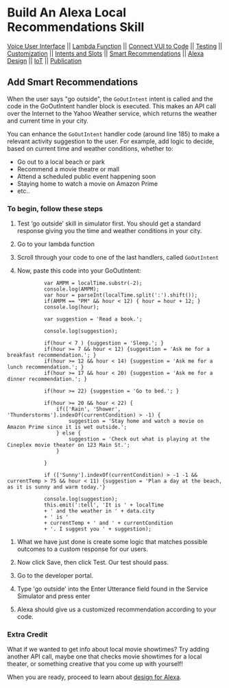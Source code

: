 # Build An Alexa Local Recommendations Skill
[Voice User Interface](/step-by-step/1-voice-user-interface.md) || [Lambda Function](/step-by-step/2-lambda-function.md) || [Connect VUI to Code](/step-by-step/3-connect-vui-to-code.md) || [Testing](/step-by-step/4-testing.md) || [Customization](/step-by-step/5-customization.md) || [Intents and Slots](/step-by-step/6-intents-slots.md) || [Smart Recommendations](/step-by-step/7-smart-recommendations.md) || [Alexa Design](/step-by-step/8-alexa-design.md) || [IoT](https://github.com/voicehacks/alexa-iot/blob/master/README.md) || [Publication](/step-by-step/10-publication.md)



<!--<a href="../step-by-step/1-voice-user-interface.md"><img src="https://m.media-amazon.com/images/G/01/mobile-apps/dex/alexa/alexa-skills-kit/tutorials/navigation/1-locked._TTH_.png" /></a><a href="../step-by-step/2-lambda-function.md"><img src="https://m.media-amazon.com/images/G/01/mobile-apps/dex/alexa/alexa-skills-kit/tutorials/navigation/2-locked._TTH_.png" /></a><a href="../step-by-step/3-connect-vui-to-code.md"><img src="https://m.media-amazon.com/images/G/01/mobile-apps/dex/alexa/alexa-skills-kit/tutorials/navigation/3-locked._TTH_.png" /></a><a href="../step-by-step/4-testing.md"><img src="https://m.media-amazon.com/images/G/01/mobile-apps/dex/alexa/alexa-skills-kit/tutorials/navigation/4-locked._TTH_.png" /></a><a href="../step-by-step/5-customization.md"><img src="https://m.media-amazon.com/images/G/01/mobile-apps/dex/alexa/alexa-skills-kit/tutorials/navigation/5-locked._TTH_.png" /></a><a href="../step-by-step/10-publication.md"><img src="https://m.media-amazon.com/images/G/01/mobile-apps/dex/alexa/alexa-skills-kit/tutorials/navigation/6-on._TTH_.png" /></a>-->

## Add Smart Recommendations

When the user says "go outside", the ```GoOutIntent``` intent is called and the code in the GoOutIntent handler block is executed.
This makes an API call over the Internet to the Yahoo Weather service, which returns the weather and current time in your city.

You can enhance the ```GoOutIntent``` handler code (around line 185) to make a relevant activity suggestion to the user.
For example, add logic to decide, based on current time and weather conditions, whether to:

 * Go out to a local beach or park
 * Recommend a movie theatre or mall
 * Attend a scheduled public event happening soon
 * Staying home to watch a movie on Amazon Prime
 * etc..

### To begin, follow these steps

1. Test ‘go outside’ skill in simulator first. You should get a standard response giving you the time and weather conditions in your city.

1. Go to your lambda function

1. Scroll through your code to one of the last handlers, called ```GoOutIntent```

1. Now, paste this code into your GoOutIntent:

```
            var AMPM = localTime.substr(-2);
            console.log(AMPM);
            var hour = parseInt(localTime.split(':').shift());
            if(AMPM == "PM" && hour < 12) { hour = hour + 12; }
            console.log(hour);

            var suggestion = 'Read a book.';

            console.log(suggestion);

            if(hour < 7 ) {suggestion = 'Sleep.'; }
            if(hour >= 7 && hour < 12) {suggestion = 'Ask me for a breakfast recommendation.'; }
            if(hour >= 12 && hour < 14) {suggestion = 'Ask me for a lunch recommendation.'; }
            if(hour >= 17 && hour < 20) {suggestion = 'Ask me for a dinner recommendation.'; }

            if(hour >= 22) {suggestion = 'Go to bed.'; }

            if(hour >= 20 && hour < 22) {
                if(['Rain', 'Shower', 'Thunderstorms'].indexOf(currentCondition) > -1) {
                    suggestion = 'Stay home and watch a movie on Amazon Prime since it is wet outside.';   
                } else {
                    suggestion = 'Check out what is playing at the Cineplex movie theater on 123 Main St.';
                }

            }

            if (['Sunny'].indexOf(currentCondition) > -1 -1 && currentTemp > 75 && hour < 11) {suggestion = 'Plan a day at the beach, as it is sunny and warm today.'}

            console.log(suggestion);
            this.emit(':tell', 'It is ' + localTime
            + ' and the weather in ' + data.city
            + ' is '
            + currentTemp + ' and ' + currentCondition
            + '. I suggest you ' + suggestion);
```            

1. What we have just done is create some logic that matches possible outcomes to a custom response for our users.

1. Now click Save, then click Test. Our test should pass.

1. Go to the developer portal.

1. Type 'go outside' into the Enter Utterance field found in the Service Simulator and press enter

1. Alexa should give us a customized recommendation according to your code.

### Extra Credit

What if we wanted to get info about local movie showtimes? Try adding another API call, maybe one that checks movie showtimes for a local theater, or something creative that you come up with yourself!


When you are ready, proceed to learn about [design for Alexa](/step-by-step/8-alexa-design.md).

<br/><br/>
<!-- <a href="../step-by-step/8-alexa-design.md"><img src="https://m.media-amazon.com/images/G/01/mobile-apps/dex/alexa/alexa-skills-kit/tutorials/general/buttons/button_next_publication._TTH_.png" /></a> -->

<img height="1" width="1" src="https://www.facebook.com/tr?id=1847448698846169&ev=PageView&noscript=1"/>
